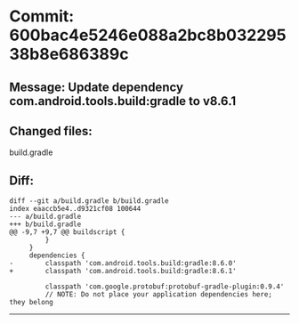 # Commit: 600bac4e5246e088a2bc8b03229538b8e686389c
## Message: Update dependency com.android.tools.build:gradle to v8.6.1
## Changed files:
build.gradle
## Diff:
```
diff --git a/build.gradle b/build.gradle
index eaaccb5e4..d9321cf08 100644
--- a/build.gradle
+++ b/build.gradle
@@ -9,7 +9,7 @@ buildscript {
         }
     }
     dependencies {
-        classpath 'com.android.tools.build:gradle:8.6.0'
+        classpath 'com.android.tools.build:gradle:8.6.1'
 
         classpath 'com.google.protobuf:protobuf-gradle-plugin:0.9.4'
         // NOTE: Do not place your application dependencies here; they belong
```
-----------------------------------
